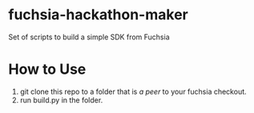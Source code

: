 # fuchsia-hackathon-maker
Set of scripts to build a simple SDK from Fuchsia

# How to Use
1. git clone this repo to a folder that is *a peer* to your fuchsia checkout.
2. run build.py in the folder.

